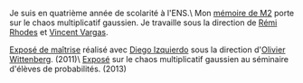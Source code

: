 Je suis en quatrième année de scolarité à l'ENS.\\
Mon [mémoire de M2](docs/travaux/M2FULL.pdf) porte sur le chaos multiplicatif gaussien. Je travaille sous la direction de [Rémi Rhodes](https://www.ceremade.dauphine.fr/~rhodes/) et [Vincent Vargas](https://www.ceremade.dauphine.fr/~vargas/).

[Exposé de maîtrise](docs/travaux/expos.pdf) réalisé avec [Diego Izquierdo](http://www.eleves.ens.fr/home/izquierd/) sous la direction d'[Olivier Wittenberg](http://www.math.ens.fr/~wittenberg/). (2011)\\
[Exposé](http://www.ens.fr/spip.php?article1719) sur le chaos multiplicatif gaussien au séminaire d'élèves de probabilités. (2013)